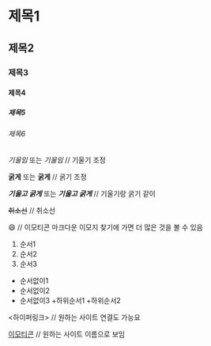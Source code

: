 # 제목1
## 제목2
### 제목3
#### 제목4
##### 제목5
###### 제목6

*기울임* 또는 _기울임_ // 기울기 조정

**굵게** 또는 __굵게__ // 굵기 조정

***기울고 굵게*** 또는 ___기울고 굵게___ // 기울기랑 굵기 같이

~~취소선~~ // 취소선

:smile: // 이모티콘 마크다운 이모지 찾기에 가면 더 많은 것을 볼 수 있음

1. 순서1
2. 순서2
3. 순서3

+ 순서없이1
+ 순서없이2
+ 순서없이3
    +하위순서1
    +하위순서2

<하이퍼링크> // 원하는 사이트 연결도 가능요

[이모티콘](링크) // 원하는 사이트 이름으로 보임